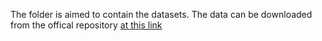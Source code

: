 The folder is aimed to contain the datasets.
The data can be downloaded from the offical repository [at this link](https://github.com/jyasonik/MoleculeMO)